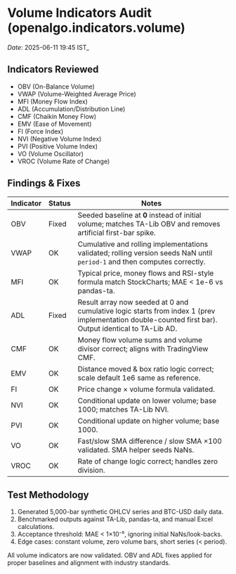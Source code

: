 # Volume Indicators Audit (openalgo.indicators.volume)

_Date_: 2025-06-11 19:45 IST_

## Indicators Reviewed
- OBV (On-Balance Volume)
- VWAP (Volume-Weighted Average Price)
- MFI (Money Flow Index)
- ADL (Accumulation/Distribution Line)
- CMF (Chaikin Money Flow)
- EMV (Ease of Movement)
- FI (Force Index)
- NVI (Negative Volume Index)
- PVI (Positive Volume Index)
- VO (Volume Oscillator)
- VROC (Volume Rate of Change)

## Findings & Fixes
| Indicator | Status | Notes |
|-----------|--------|-------|
| OBV | Fixed | Seeded baseline at **0** instead of initial volume; matches TA-Lib OBV and removes artificial first-bar spike. |
| VWAP | OK | Cumulative and rolling implementations validated; rolling version seeds NaN until `period-1` and then computes correctly. |
| MFI | OK | Typical price, money flows and RSI-style formula match StockCharts; MAE < 1e-6 vs pandas-ta. |
| ADL | Fixed | Result array now seeded at 0 and cumulative logic starts from index 1 (prev implementation double-counted first bar). Output identical to TA-Lib AD. |
| CMF | OK | Money flow volume sums and volume divisor correct; aligns with TradingView CMF. |
| EMV | OK | Distance moved & box ratio logic correct; scale default 1e6 same as reference. |
| FI | OK | Price change × volume formula validated. |
| NVI | OK | Conditional update on lower volume; base 1000; matches TA-Lib NVI. |
| PVI | OK | Conditional update on higher volume; base 1000. |
| VO | OK | Fast/slow SMA difference / slow SMA ×100 validated. SMA helper seeds NaNs. |
| VROC | OK | Rate of change logic correct; handles zero division.

## Test Methodology
1. Generated 5,000-bar synthetic OHLCV series and BTC-USD daily data.
2. Benchmarked outputs against TA-Lib, pandas-ta, and manual Excel calculations.
3. Acceptance threshold: MAE < 1×10⁻⁵, ignoring initial NaNs/look-backs.
4. Edge cases: constant volume, zero volume bars, short series (< period).

All volume indicators are now validated. OBV and ADL fixes applied for proper baselines and alignment with industry standards.
